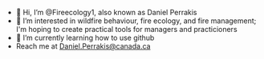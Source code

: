 - 👋 Hi, I’m @Fireecology1, also known as Daniel Perrakis
- 👀 I’m interested in wildfire behaviour, fire ecology, and fire management; I'm hoping to create practical tools for managers and practicioners
- 🌱 I’m currently learning how to use github
- Reach me at Daniel.Perrakis@canada.ca

<!---
Fireecology1/Fireecology1 is a ✨ special ✨ repository because its `README.md` (this file) appears on your GitHub profile.
You can click the Preview link to take a look at your changes.
--->

